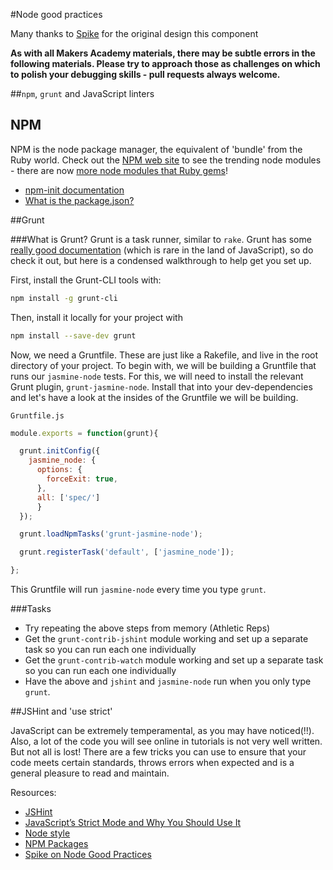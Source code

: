 #Node good practices 

Many thanks to [Spike](http://github.com/Spike01) for the original design this component

**As with all Makers Academy materials, there may be subtle errors in the following materials. Please try to approach those as challenges on which to polish your debugging skills - pull requests always welcome.**

##`npm`, `grunt` and JavaScript linters

## NPM

NPM is the node package manager, the equivalent of 'bundle' from the Ruby world.  Check out the [NPM web site](https://www.npmjs.com/) to see the trending node modules - there are now [more node modules that Ruby gems](http://www.modulecounts.com/)!

* [npm-init documentation](https://www.npmjs.org/doc/cli/npm-init.html)  
* [What is the package.json?](https://docs.nodejitsu.com/articles/getting-started/npm/what-is-the-file-package-json) 

##Grunt

###What is Grunt?
Grunt is a task runner, similar to `rake`. Grunt has some [really good documentation](http://gruntjs.com/getting-started) (which is rare in the land of JavaScript), so do check it out, but here is a condensed walkthrough to help get you set up.

First, install the Grunt-CLI tools with:

```sh
npm install -g grunt-cli
```

Then, install it locally for your project with 

```sh
npm install --save-dev grunt
```

Now, we need a Gruntfile. These are just like a Rakefile, and live in the root directory of your project. To begin with, we will be building a Gruntfile that runs our `jasmine-node` tests. For this, we will need to install the relevant Grunt plugin, `grunt-jasmine-node`. Install that into your dev-dependencies and let's have a look at the insides of the Gruntfile we will be building. 

`Gruntfile.js`
```javascript
module.exports = function(grunt){

  grunt.initConfig({
    jasmine_node: {
      options: {
        forceExit: true,
      },
      all: ['spec/']
      }
  });

  grunt.loadNpmTasks('grunt-jasmine-node');

  grunt.registerTask('default', ['jasmine_node']);

};
```

This Gruntfile will run `jasmine-node` every time you type `grunt`. 

###Tasks

* Try repeating the above steps from memory (Athletic Reps)
* Get the `grunt-contrib-jshint` module working and set up a separate task so you can run each one individually
* Get the `grunt-contrib-watch`  module working and set up a separate task so you can run each one individually
* Have the above and `jshint` and `jasmine-node` run when you only type `grunt`.

##JSHint and 'use strict'

JavaScript can be extremely temperamental, as you may have noticed(!!). Also, a lot of the code you will see online in tutorials is not very well written. But not all is lost! There are a few tricks you can use to ensure that your code meets certain standards, throws errors when expected and is a general pleasure to read and maintain. 

Resources:

* [JSHint](http://jshint.com/)  
* [JavaScript’s Strict Mode and Why You Should Use It](http://cjihrig.com/blog/javascripts-strict-mode-and-why-you-should-use-it/)  
* [Node style](https://github.com/felixge/node-style-guide)
* [NPM Packages](https://www.npmjs.com/)
* [Spike on Node Good Practices](https://www.youtube.com/watch?v=-EaT-6rGNqI)
